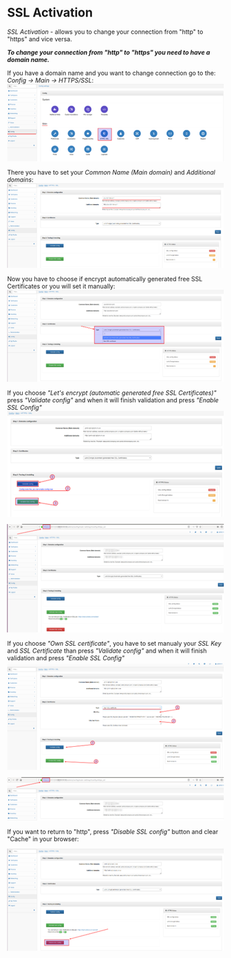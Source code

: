 SSL Activation
===============

_SSL Activation_ - allows you to change your connection from "http" to "https" and vice versa.

**_To change your connection from "http" to "https" you need to have a domain name._**

If you have a domain name and you want to change connection go to the: *Config -> Main -> HTTPS/SSL*:
![0.png](0.png)

There you have to set your _Common Name (Main domain)_ and _Additional domains_:
![1.png](1.png)

Now you have to choose if encrypt automatically generated free SSL Certificates or you will set it manually:
![2.png](2.png)

If you choose _"Let's encrypt (automatic generated free SSL Certificates)"_ press _"Validate config"_ and when it will finish validation and press _"Enable SSL Config"_
![3.png](3.png)

![4.png](4.png)

If you choose _"Own SSL certificate"_, you have to set manualy your *SSL Key* and  *SSL Certificate* than press _"Validate config"_ and when it will finish validation and press _"Enable SSL Config"_
![5.png](5.png)

![6.png](6.png)

If you want to return to "http", press _"Disable SSL config"_ button and clear "Cache" in your browser:

![7.png](7.png)
